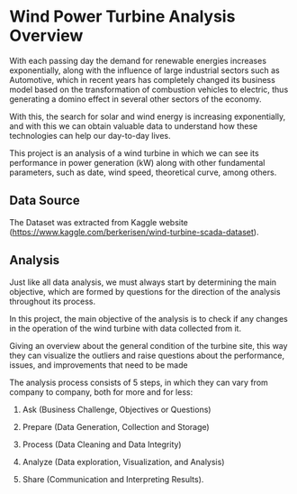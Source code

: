 # Wind Power Turbine Analysis Overview

With each passing day the demand for renewable energies increases exponentially, along with the influence of large industrial sectors such as Automotive, which in recent years has completely changed its business model based on the transformation of combustion vehicles to electric, thus generating a domino effect in several other sectors of the economy.

With this, the search for solar and wind energy is increasing exponentially, and with this we can obtain valuable data to understand how these technologies can help our day-to-day lives.

This project is an analysis of a wind turbine in which we can see its performance in power generation (kW) along with other fundamental parameters, such as date, wind speed, theoretical curve, among others.


## Data Source

The Dataset was extracted from Kaggle website (https://www.kaggle.com/berkerisen/wind-turbine-scada-dataset).

## Analysis

Just like all data analysis, we must always start by determining the main objective, which are formed by questions for the direction of the analysis throughout its process.

In this project, the main objective of the analysis is to check if any changes in the operation of the wind turbine with data collected from it.

Giving an overview about the general condition of the turbine site, this way they can visualize the outliers and raise questions about the performance, issues, and improvements that need to be made

The analysis process consists of 5 steps, in which they can vary from company to company, both for more and for less:

1. Ask (Business Challenge, Objectives or Questions)           

2. Prepare (Data Generation, Collection and Storage)

3. Process (Data Cleaning and Data Integrity)

4. Analyze (Data exploration, Visualization, and Analysis)

5. Share (Communication and Interpreting Results).
